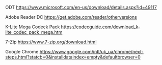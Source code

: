 ODT
https://www.microsoft.com/en-us/download/details.aspx?id=49117

Adobe Reader DC
https://get.adobe.com/reader/otherversions

K-Lite Mega Codeck Pack
https://codecguide.com/download_k-lite_codec_pack_mega.htm

7-Zip
https://www.7-zip.org/download.html

Google Chrome
https://www.google.com/intl/uk_ua/chrome/next-steps.html?statcb=0&installdataindex=empty&defaultbrowser=0
